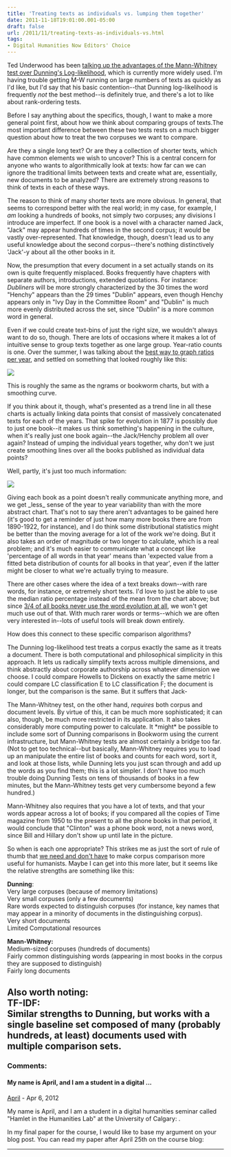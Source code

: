```yaml
---
title: 'Treating texts as individuals vs. lumping them together'
date: 2011-11-18T19:01:00.001-05:00
draft: false
url: /2011/11/treating-texts-as-individuals-vs.html
tags: 
- Digital Humanities Now Editors' Choice
---
```


Ted Underwood has been [talking up the advantages of the Mann-Whitney test over Dunning's Log-likelihood](http://tedunderwood.wordpress.com/2011/11/09/identifying-the-terms-that-characterize-an-author-or-genre-why-dunnings-may-not-be-the-best-method/), which is currently more widely used. I'm having trouble getting M-W running on large numbers of texts as quickly as I'd like, but I'd say that his basic contention--that Dunning log-likelihood is frequently _not_ the best method--is definitely true, and there's a lot to like about rank-ordering tests.  
  
Before I say anything about the specifics, though, I want to make a more general point first, about how we think about comparing groups of texts.The most important difference between these two tests rests on a much bigger question about how to treat the two corpuses we want to compare.  
  
Are they a single long text? Or are they a collection of shorter texts, which have common elements we wish to uncover? This is a central concern for anyone who wants to algorithmically look at texts: how far can we can ignore the traditional limits between texts and create what are, essentially, new documents to be analyzed? There are extremely strong reasons to think of texts in each of these ways.  
  
  
  
The reason to think of many shorter texts are more obvious. In general, that seems to correspond better with the real world; in my case, for example, I _am_ looking a hundreds of books, not simply two corpuses; any divisions I introduce are imperfect. If one book is a novel with a character named Jack, "Jack" may appear hundreds of times in the second corpus; it would be vastly over-represented. That knowledge, though, doesn't lead us to any useful knowledge about the second corpus--there's nothing distinctively 'Jack'-y about all the other books in it.  
  
Now, the presumption that every document in a set actually stands on its own is quite frequently misplaced. Books frequently have chapters with separate authors, introductions, extended quotations. For instance: _Dubliners_ will be more strongly characterized by the 30 times the word "Henchy" appears than the 29 times "Dublin" appears, even though Henchy appears only in "Ivy Day in the Committee Room" and "Dublin" is much more evenly distributed across the set, since "Dublin" is a more common word in general.  
  
Even if we could create text-bins of just the right size, we wouldn't always want to do so, though. There are lots of occasions where it makes a lot of intuitive sense to group texts together as one large group. Year-ratio counts is one. Over the summer, I was talking about the [best way to graph ratios per year](http://sappingattention.blogspot.com/2011/08/graphing-and-smoothing.html), and settled on something that looked roughly like this:  
  

[![](http://2.bp.blogspot.com/-b9UKOXBpOJQ/Tjr6w8PTqQI/AAAAAAAAC2I/KpcFt7ZWHe4/s1600/Prettier+Evolution+and+Darwin+trends.png)](http://2.bp.blogspot.com/-b9UKOXBpOJQ/Tjr6w8PTqQI/AAAAAAAAC2I/KpcFt7ZWHe4/s1600/Prettier+Evolution+and+Darwin+trends.png)

  
This is roughly the same as the ngrams or bookworm charts, but with a smoothing curve.  
  
If you think about it, though, what's presented as a trend line in all these charts is actually linking data points that consist of massively concatenated texts for each of the years. That spike for evolution in 1877 is possibly due to just one book--it makes us think something's happening in the culture, when it's really just one book again--the Jack/Henchy problem all over again? Instead of umping the individual years together, why don't we just create smoothing lines over all the books published as individual data points?  
  
Well, partly, it's just too much information:  
  

[![](http://4.bp.blogspot.com/-3Ytrcuubsmc/TtO7OBYDOAI/AAAAAAAAC6o/QZRwe8KIVn4/s400/Evolution+plotted+at+the+book+level.png)](http://4.bp.blogspot.com/-3Ytrcuubsmc/TtO7OBYDOAI/AAAAAAAAC6o/QZRwe8KIVn4/s1600/Evolution+plotted+at+the+book+level.png)

  
Giving each book as a point doesn't really communicate anything more, and we get \_less\_ sense of the year to year variability than with the more abstract chart. That's not to say there aren't advantages to be gained here (it's good to get a reminder of just how many more books there are from 1890-1922, for instance), and I do think some distributional statistics might be better than the moving average for a lot of the work we're doing. But it also takes an order of magnitude or two longer to calculate, which is a real problem; and it's much easier to communicate what a concept like 'percentage of all words in that year' means than 'expected value from a fitted beta distribution of counts for all books in that year', even if the latter might be closer to what we're actually trying to measure.  
  
There are other cases where the idea of a text breaks down--with rare words, for instance, or extremely short texts. I'd love to just be able to use the median ratio percentage instead of the mean from the chart above; but since [3/4 of all books never use the word evolution at all](http://bookworm.culturomics.org/?%7B%22query%22%3A%7B%22index%22%3A0%2C%22time_measure%22%3A%22year%22%2C%22time_limits%22%3A%5B1815%2C1922%5D%2C%22counttype%22%3A%22Percentage_of_Books%22%2C%22words_collation%22%3A%22Case_Sensitive%22%2C%22smoothingSpan%22%3A%225%22%2C%22search_limits%22%3A%5B%7B%22word%22%3A%5B%22evolution%22%5D%7D%5D%7D%2C%22terms%22%3A%5B%22evolution%22%5D%2C%22category_data%22%3A%5B%5B%5B%22state%22%2C%5B%5D%5D%2C%5B%22lc1%22%2C%5B%5D%5D%2C%5B%22country%22%2C%5B%5D%5D%2C%5B%22lc0%22%2C%5B%5D%5D%5D%5D%2C%22comparison%22%3A%22texts%22%7D), we won't get much use out of that. With much rarer words or terms--which we are often very interested in--lots of useful tools will break down entirely.  
  
How does this connect to these specific comparison algorithms?  
  
The Dunning log-likelihood test treats a corpus exactly the same as it treats a document. There is both computational and philosophical simplicity in this approach. It lets us radically simplify texts across multiple dimensions, and think abstractly about corporate authorship across whatever dimension we choose. I could compare Howells to Dickens on exactly the same metric I could compare LC classification E to LC classification F; the document is longer, but the comparison is the same. But it suffers that Jack-  
  
The Mann-Whitney test, on the other hand, _requires_ both corpus and document levels. By virtue of this, it can be much more sophisticated; it can also, though, be much more restricted in its application. It also takes considerably more computing power to calculate. It \*might\* be possible to include some sort of Dunning comparisons in Bookworm using the current infrastructure, but Mann-Whitney tests are almost certainly a bridge too far. (Not to get too technical--but basically, Mann-Whitney requires you to load up an manipulate the entire list of books and counts for each word, sort it, and look at those lists, while Dunning lets you just scan through and add up the words as you find them; this is a lot simpler. I don't have too much trouble doing Dunning Tests on tens of thousands of books in a few minutes, but the Mann-Whitney tests get very cumbersome beyond a few hundred.)  
  
Mann-Whitney also requires that you have a lot of texts, and that your words appear across a lot of books; if you compared all the copies of Time magazine from 1950 to the present to all the phone books in that period, it would conclude that "Clinton" was a phone book word, not a news word, since Bill and Hillary don't show up until late in the picture.  
  
So when is each one appropriate? This strikes me as just the sort of rule of thumb that [we need and don't have](http://sappingattention.blogspot.com/2011/11/compare-and-contrast.html) to make corpus comparison more useful for humanists. Maybe I can get into this more later, but it seems like the relative strengths are something like this:  
  
**Dunning**:  
Very large corpuses (because of memory limitations)  
Very small corpuses (only a few documents)  
Rare words expected to distinguish corpuses (for instance, key names that may appear in a minority of documents in the distinguishing corpus).  
Very short documents  
Limited Computational resources  
  
**Mann-Whitney:**  
Medium-sized corpuses (hundreds of documents)  
Fairly common distinguishing words (appearing in most books in the corpus they are supposed to distinguish)  
Fairly long documents  
  
Also worth noting:  
**TF-IDF:**  
Similar strengths to Dunning, but works with a single baseline set composed of many (probably hundreds, at least) documents used with multiple comparison sets.
---
### Comments:
#### My name is April, and I am a student in a digital ...
[April]( "noreply@blogger.com") - <time datetime="2012-04-07T20:36:11.765-04:00">Apr 6, 2012</time>

My name is April, and I am a student in a digital humanities seminar called "Hamlet in the Humanities Lab" at the University of Calgary: .  
  
In my final paper for the course, I would like to base my argument on your blog post. You can read my paper after April 25th on the course blog:
<hr />
